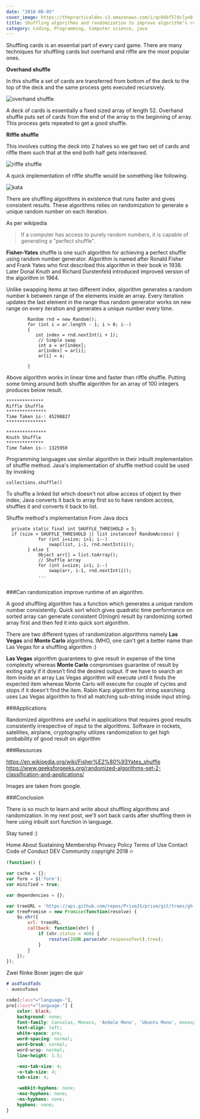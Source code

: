 ```yaml
---
date: "2018-08-05"
cover_image: https://thepracticaldev.s3.amazonaws.com/i/qc66bf5l0clyx6fy0fsk.jpeg
title: Shuffling algorithms and randomization to improve algorithm‘s runtime.
category: Coding, Programming, Computer science, java
---
```


Shuffling cards is an essential part of every card game. There are many techniques for shuffling cards but overhand and riffle are the most popular ones.

**Overhand shuffle**

In this shuffle a set of cards are transferred from bottom of the deck to the top of the deck and the same process gets executed recursively.

![overhand shuffle](https://thepracticaldev.s3.amazonaws.com/i/j45nr8lkzklnhg1rbb95.jpg) 
                              

A deck of cards is essentially a fixed sized array of length 52. Overhand shuffle puts set of cards from the end of the array to the beginning of array. This process gets repeated to get a good shuffle.

**Riffle shuffle**

This involves cutting the deck into 2 halves so we get two set of cards and riffle them such that at the end both half gets interleaved.

![riffle shuffle](https://thepracticaldev.s3.amazonaws.com/i/5lczb2w52vh9gxjm12uo.gif)

A quick implementation of riffle shuffle would be something like following.

![kata](https://thepracticaldev.s3.amazonaws.com/i/nzcyu61qvv7cup6kx3k5.png)

There are shuffling algorithms in existence that runs faster and gives consistent results. These algorithms relies on randomization to generate a unique random number on each iteration.

As per wikipedia

> If a computer has access to purely random numbers, it is capable of generating a "perfect shuffle".

**Fisher-Yates** shuffle is one such algorithm for achieving a perfect shuffle using random number generator. Algorithm is named after Ronald Fisher and Frank Yates who first described this algorithm in their book in 1938. Later Donal Knuth and Richard Durstenfeld introduced improved version of the algorithm in 1964. 

Unlike swapping items at two different index, algorithm generates a random number k between range of the elements inside an array. Every iteration updates the last element in the range thus random generator works on new range on every iteration and generates a unique number every time.


```       
        Random rnd = new Random();
        for (int i = ar.length - 1; i > 0; i--)
        {
           int index = rnd.nextInt(i + 1);
            // Simple swap
            int a = ar[index];
            ar[index] = ar[i];
            ar[i] = a;
            
        }

```

Above algorithm works in linear time and faster than riffle shuffle. Putting some timing around both shuffle algorithm for an array of 100 integers produces below result.

```
**************
Riffle Shuffle
***************
Time Taken is-: 45298827
***************

***************
Knuth Shuffle
**************
Time Taken is-: 1325950

```

Programming languages use similar algorithm in their inbuilt implementation of shuffle method. Java's implementation of shuffle method could be used by invoking

```
collections.shuffle()
```

To shuffle a linked list which doesn't not allow access of object by their index, Java converts it back to array first so to have random access, shuffles it and converts it back to list.

Shuffle method's implementation From Java docs


```
  private static final int SHUFFLE_THRESHOLD = 5;
  if (size < SHUFFLE_THRESHOLD || list instanceof RandomAccess) {
            for (int i=size; i>1; i--)
                swap(list, i-1, rnd.nextInt(i));
        } else {
            Object arr[] = list.toArray();
            // Shuffle array
            for (int i=size; i>1; i--)
                swap(arr, i-1, rnd.nextInt(i));
            ...
  
```

###Can randomization improve runtime of an algorithm.

A good shuffling algorithm has a function which generates a unique random number consistently. Quick sort which gives quadratic time performance on sorted array can generate consistent O(nlogn) result by randomizing sorted array first and then fed it into quick sort algorithm. 

There are two different types of randomization algorithms namely **Las Vegas** and **Monte Carlo** algorithms. IMHO, one can't get a better name than Las Vegas for a shuffling algorithm :)

__Las Vegas__ algorithm guarantees to give result in expense of the time complexity whereas __Monte Carlo__ compromises guarantee of result by exiting early if it doesn’t find the desired output. If we have to search an item inside an array Las Vegas algorithm will execute until it finds the expected item whereas Monte Carlo will execute for couple of cycles and stops if it doesn't find the item. Rabin Karp algorithm for string searching uses Las Vegas algorithm to find all matching sub-string inside input string.

###Applications

Randomized algorithms are useful in applications that requires good results consistently irrespective of input to the algorithms. Software in rockets, satellites, airplane, cryptography utilizes randomization to get high probability of good result on algorithm

###Resources

https://en.wikipedia.org/wiki/Fisher%E2%80%93Yates_shuffle
https://www.geeksforgeeks.org/randomized-algorithms-set-2-classification-and-applications/

Images are taken from google.


###Conclusion

There is so much to learn and write about shuffling algorithms  and randomization. In my next post, we'll sort back cards after shuffling them in here using inbuilt sort function in language. 

Stay tuned :)

Home About Sustaining Membership Privacy Policy Terms of Use Contact Code of Conduct DEV Community copyright 2018 🔥

```js
(function() {

var cache = {};
var form = $('form');
var minified = true;

var dependencies = {};

var treeURL = 'https://api.github.com/repos/PrismJS/prism/git/trees/gh-pages?recursive=1';
var treePromise = new Promise(function(resolve) {
	$u.xhr({
		url: treeURL,
		callback: function(xhr) {
			if (xhr.status < 400) {
				resolve(JSON.parse(xhr.responseText).tree);
			}
		}
	});
});
```

Zwei flinke Boxer jagen die quir

```md
# asdfasdfads
- auesufuaus
```

```css
code[class*="language-"],
pre[class*="language-"] {
	color: black;
	background: none;
	font-family: Consolas, Monaco, 'Andale Mono', 'Ubuntu Mono', monospace;
	text-align: left;
	white-space: pre;
	word-spacing: normal;
	word-break: normal;
	word-wrap: normal;
	line-height: 1.5;

	-moz-tab-size: 4;
	-o-tab-size: 4;
	tab-size: 4;

	-webkit-hyphens: none;
	-moz-hyphens: none;
	-ms-hyphens: none;
	hyphens: none;
}
```